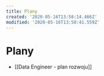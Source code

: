 ```yaml
---
title: Plany
created: '2020-05-16T13:58:14.466Z'
modified: '2020-05-16T13:58:41.559Z'
---
```


# Plany

* [[Data Engineer - plan rozwoju]]
